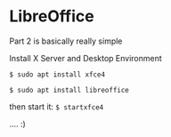 
# LibreOffice


Part 2 is basically really simple



Install X Server and Desktop Environment
```
$ sudo apt install xfce4

$ sudo apt install libreoffice
```

then start it: 
`
$ startxfce4
`

.... :)